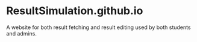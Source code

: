 # ResultSimulation.github.io
A website for both result fetching and result editing used by both students and admins.

